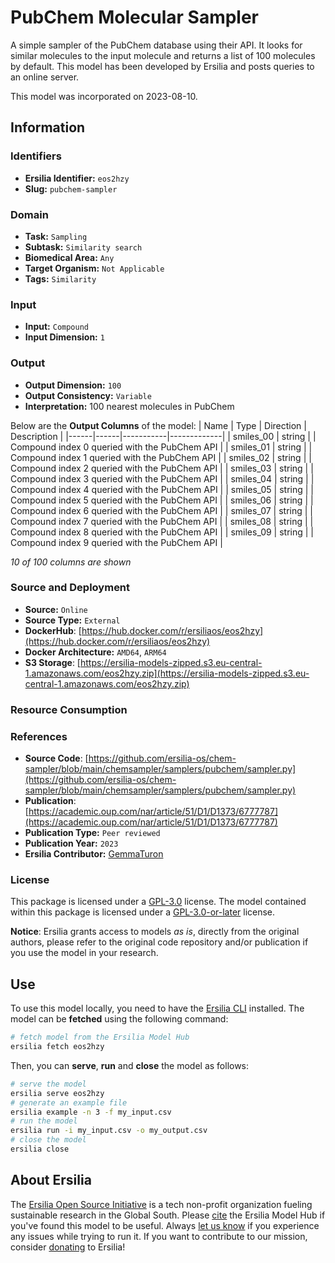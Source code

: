 # PubChem Molecular Sampler

A simple sampler of the PubChem database using their API. It looks for similar molecules to the input molecule and returns a list of 100 molecules by default. This model has been developed by Ersilia and posts queries to an online server.

This model was incorporated on 2023-08-10.

## Information
### Identifiers
- **Ersilia Identifier:** `eos2hzy`
- **Slug:** `pubchem-sampler`

### Domain
- **Task:** `Sampling`
- **Subtask:** `Similarity search`
- **Biomedical Area:** `Any`
- **Target Organism:** `Not Applicable`
- **Tags:** `Similarity`

### Input
- **Input:** `Compound`
- **Input Dimension:** `1`

### Output
- **Output Dimension:** `100`
- **Output Consistency:** `Variable`
- **Interpretation:** 100 nearest molecules in PubChem

Below are the **Output Columns** of the model:
| Name | Type | Direction | Description |
|------|------|-----------|-------------|
| smiles_00 | string |  | Compound index 0 queried with the PubChem API |
| smiles_01 | string |  | Compound index 1 queried with the PubChem API |
| smiles_02 | string |  | Compound index 2 queried with the PubChem API |
| smiles_03 | string |  | Compound index 3 queried with the PubChem API |
| smiles_04 | string |  | Compound index 4 queried with the PubChem API |
| smiles_05 | string |  | Compound index 5 queried with the PubChem API |
| smiles_06 | string |  | Compound index 6 queried with the PubChem API |
| smiles_07 | string |  | Compound index 7 queried with the PubChem API |
| smiles_08 | string |  | Compound index 8 queried with the PubChem API |
| smiles_09 | string |  | Compound index 9 queried with the PubChem API |

_10 of 100 columns are shown_
### Source and Deployment
- **Source:** `Online`
- **Source Type:** `External`
- **DockerHub**: [https://hub.docker.com/r/ersiliaos/eos2hzy](https://hub.docker.com/r/ersiliaos/eos2hzy)
- **Docker Architecture:** `AMD64`, `ARM64`
- **S3 Storage**: [https://ersilia-models-zipped.s3.eu-central-1.amazonaws.com/eos2hzy.zip](https://ersilia-models-zipped.s3.eu-central-1.amazonaws.com/eos2hzy.zip)

### Resource Consumption


### References
- **Source Code**: [https://github.com/ersilia-os/chem-sampler/blob/main/chemsampler/samplers/pubchem/sampler.py](https://github.com/ersilia-os/chem-sampler/blob/main/chemsampler/samplers/pubchem/sampler.py)
- **Publication**: [https://academic.oup.com/nar/article/51/D1/D1373/6777787](https://academic.oup.com/nar/article/51/D1/D1373/6777787)
- **Publication Type:** `Peer reviewed`
- **Publication Year:** `2023`
- **Ersilia Contributor:** [GemmaTuron](https://github.com/GemmaTuron)

### License
This package is licensed under a [GPL-3.0](https://github.com/ersilia-os/ersilia/blob/master/LICENSE) license. The model contained within this package is licensed under a [GPL-3.0-or-later](LICENSE) license.

**Notice**: Ersilia grants access to models _as is_, directly from the original authors, please refer to the original code repository and/or publication if you use the model in your research.


## Use
To use this model locally, you need to have the [Ersilia CLI](https://github.com/ersilia-os/ersilia) installed.
The model can be **fetched** using the following command:
```bash
# fetch model from the Ersilia Model Hub
ersilia fetch eos2hzy
```
Then, you can **serve**, **run** and **close** the model as follows:
```bash
# serve the model
ersilia serve eos2hzy
# generate an example file
ersilia example -n 3 -f my_input.csv
# run the model
ersilia run -i my_input.csv -o my_output.csv
# close the model
ersilia close
```

## About Ersilia
The [Ersilia Open Source Initiative](https://ersilia.io) is a tech non-profit organization fueling sustainable research in the Global South.
Please [cite](https://github.com/ersilia-os/ersilia/blob/master/CITATION.cff) the Ersilia Model Hub if you've found this model to be useful. Always [let us know](https://github.com/ersilia-os/ersilia/issues) if you experience any issues while trying to run it.
If you want to contribute to our mission, consider [donating](https://www.ersilia.io/donate) to Ersilia!
